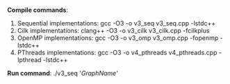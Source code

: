 **Compile commands**:

1) Sequential implementations: gcc -O3 -o v3_seq v3_seq.cpp -lstdc++
2) Cilk implementations: clang++ -O3 -o v3_cilk v3_cilk.cpp -fcilkplus
3) OpenMP implementations: gcc -O3 -o v3_omp v3_omp.cpp -fopenmp -lstdc++
4) PThreads implementations: gcc -O3 -o v4_pthreads v4_pthreads.cpp -lpthread -lstdc++

**Run command**: ./v3_seq '*GraphName*'


